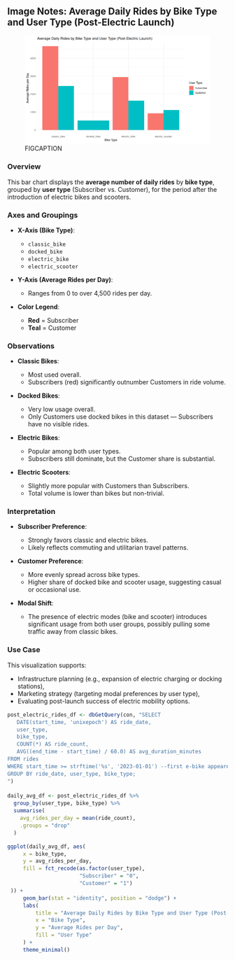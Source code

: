 ## Image Notes: Average Daily Rides by Bike Type and User Type (Post-Electric Launch)

<figure class="float-right">
  <a href="../Avg_Daily_Rides_by_Bike_and_User_Type_post_elec.png" target="_blank" title="Select image to open full sized chart">
  <img src="../Avg_Daily_Rides_by_Bike_and_User_Type_post_elec.png" alt="ALT_TEXT">
  </a>
  <figcaption>
  FIGCAPTION
  </figcaption>
</figure>

### Overview
This bar chart displays the **average number of daily rides** by **bike type**, grouped by **user type** (Subscriber vs. Customer), for the period after the introduction of electric bikes and scooters.

### Axes and Groupings

- **X-Axis (Bike Type)**:
  - `classic_bike`
  - `docked_bike`
  - `electric_bike`
  - `electric_scooter`

- **Y-Axis (Average Rides per Day)**:
  - Ranges from 0 to over 4,500 rides per day.

- **Color Legend**:
  - **Red** = Subscriber
  - **Teal** = Customer

### Observations

- **Classic Bikes**:
  - Most used overall.
  - Subscribers (red) significantly outnumber Customers in ride volume.

- **Docked Bikes**:
  - Very low usage overall.
  - Only Customers use docked bikes in this dataset — Subscribers have no visible rides.

- **Electric Bikes**:
  - Popular among both user types.
  - Subscribers still dominate, but the Customer share is substantial.

- **Electric Scooters**:
  - Slightly more popular with Customers than Subscribers.
  - Total volume is lower than bikes but non-trivial.

### Interpretation

- **Subscriber Preference**:
  - Strongly favors classic and electric bikes.
  - Likely reflects commuting and utilitarian travel patterns.

- **Customer Preference**:
  - More evenly spread across bike types.
  - Higher share of docked bike and scooter usage, suggesting casual or occasional use.

- **Modal Shift**:
  - The presence of electric modes (bike and scooter) introduces significant usage from both user groups, possibly pulling some traffic away from classic bikes.

### Use Case

This visualization supports:
- Infrastructure planning (e.g., expansion of electric charging or docking stations),
- Marketing strategy (targeting modal preferences by user type),
- Evaluating post-launch success of electric mobility options.


```R
post_electric_rides_df <- dbGetQuery(con, "SELECT
   DATE(start_time, 'unixepoch') AS ride_date,
   user_type,
   bike_type,
   COUNT(*) AS ride_count,
   AVG((end_time - start_time) / 60.0) AS avg_duration_minutes
FROM rides
WHERE start_time >= strftime('%s', '2023-01-01') --first e-bike appeared
GROUP BY ride_date, user_type, bike_type;
")

daily_avg_df <- post_electric_rides_df %>%
  group_by(user_type, bike_type) %>%
  summarise(
    avg_rides_per_day = mean(ride_count),
    .groups = "drop"
  )
```

```R
ggplot(daily_avg_df, aes(
     x = bike_type,
     y = avg_rides_per_day,
     fill = fct_recode(as.factor(user_type),
                       "Subscriber" = "0",
                       "Customer" = "1")
 )) +
     geom_bar(stat = "identity", position = "dodge") +
     labs(
         title = "Average Daily Rides by Bike Type and User Type (Post-Electric Launch)",
         x = "Bike Type",
         y = "Average Rides per Day",
         fill = "User Type"
     ) +
     theme_minimal()
```
